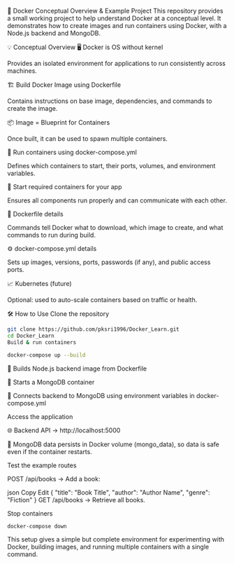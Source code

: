 🐳 Docker Conceptual Overview & Example Project
This repository provides a small working project to help understand Docker at a conceptual level. It demonstrates how to create images and run containers using Docker, with a Node.js backend and MongoDB.

💡 Conceptual Overview
🖥️ Docker is OS without kernel

Provides an isolated environment for applications to run consistently across machines.

🏗️ Build Docker Image using Dockerfile

Contains instructions on base image, dependencies, and commands to create the image.

📦 Image = Blueprint for Containers

Once built, it can be used to spawn multiple containers.

🚀 Run containers using docker-compose.yml

Defines which containers to start, their ports, volumes, and environment variables.

🔄 Start required containers for your app

Ensures all components run properly and can communicate with each other.

📜 Dockerfile details

Commands tell Docker what to download, which image to create, and what commands to run during build.

⚙️ docker-compose.yml details

Sets up images, versions, ports, passwords (if any), and public access ports.

📈 Kubernetes (future)

Optional: used to auto-scale containers based on traffic or health.

🛠️ How to Use
Clone the repository

```bash
git clone https://github.com/pksri1996/Docker_Learn.git
cd Docker_Learn
Build & run containers

```

```bash
docker-compose up --build

```
🔹 Builds Node.js backend image from Dockerfile

🔹 Starts a MongoDB container

🔹 Connects backend to MongoDB using environment variables in docker-compose.yml

Access the application

🌐 Backend API → http://localhost:5000

💾 MongoDB data persists in Docker volume (mongo_data), so data is safe even if the container restarts.

Test the example routes

POST /api/books → Add a book:

json
Copy
Edit
{
  "title": "Book Title",
  "author": "Author Name",
  "genre": "Fiction"
}
GET /api/books → Retrieve all books.

Stop containers

```bash
docker-compose down

```
This setup gives a simple but complete environment for experimenting with Docker, building images, and running multiple containers with a single command.
